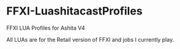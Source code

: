 # FFXI-LuashitacastProfiles
 FFXI LUA Profiles for Ashita V4


All LUAs are for the Retail version of FFXI and jobs I currently play.
